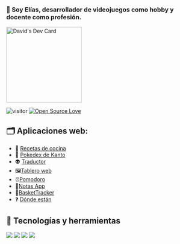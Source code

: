### 👋 Soy Elías, desarrollador de videojuegos como hobby y docente como profesión.
<a href="https://app.daily.dev/david50"><img src="https://api.daily.dev/devcards/647eb5fc0c1d42ce9566b3627132c513.png?r=vlj" width="200" alt="David's Dev Card"/></a>  


![visitor](https://visitor-badge.laobi.icu/badge?page_id=Elias-MN.Elias-MN)
[![Open Source Love](https://badges.frapsoft.com/os/v1/open-source.svg?v=102)](https://github.com/ellerbrock/open-source-badge/)

## 🗂️ Aplicaciones web:

- 🍔 [Recetas de cocina][ComidaAPI]
- 🐲 [Pokedex de Kanto][PokedexAPI]
- 👽 [Traductor][Traductor]
- 🖼[Tablero web][Tablero]
- ⏰[Pomodoro][Pomodoro]
- 📝[Notas App][NotasApp]
- 🏀[BasketTracker][BasketTracker]
- ❓ [Dónde están][DondeEstan]



<!-- LINKS -->
[ComidaAPI]: https://elias-mn.github.io/ComidaAPI/
[PokedexAPI]: https://elias-mn.github.io/PokedexKanto/
[Traductor]: https://elias-mn.github.io/Traductor/
[Tablero]: https://elias-mn.github.io/Tablero/
[Pomodoro]: https://elias-mn.github.io/Pomodoro/
[NotasApp]: https://elias-mn.github.io/NotasApp/
[BasketTracker]: https://elias-mn.github.io/Basket-Tracker/
[DondeEstan]: https://elias-mn.github.io/DondeEstan/

## 🔧 Tecnologías y herramientas

![](https://img.shields.io/badge/OS-Linux-informational?style=flat&logo=linux&logoColor=white&color=6aa6f8)
![](https://img.shields.io/badge/Editor-VS_Code-informational?style=flat&logo=visual-studio-code&logoColor=white&color=6aa6f8)
![](https://img.shields.io/badge/Code-JavaScript-informational?style=flat&logo=javascript&logoColor=white&color=6aa6f8)
![](https://img.shields.io/badge/Shell-Bash-informational?style=flat&logo=gnu-bash&logoColor=white&color=6aa6f8)
